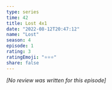 ```yaml
---
type: series
time: 42
title: Lost 4x1
date: "2022-08-12T20:47:12"
name: "Lost"
season: 4
episode: 1
rating: 3
ratingEmoji: "⭐️⭐️⭐️"
share: false
---
```


_[No review was written for this episode]_
